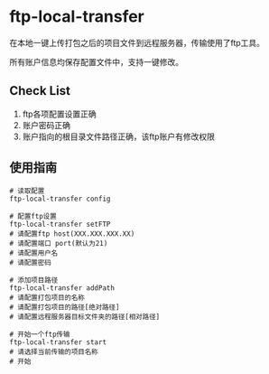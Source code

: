 # ftp-local-transfer

在本地一键上传打包之后的项目文件到远程服务器，传输使用了ftp工具。

所有账户信息均保存配置文件中，支持一键修改。

## Check List

1. ftp各项配置设置正确
2. 账户密码正确
3. 账户指向的根目录文件路径正确，该ftp账户有修改权限

## 使用指南

```shell
# 读取配置
ftp-local-transfer config

# 配置ftp设置
ftp-local-transfer setFTP
# 请配置ftp host(XXX.XXX.XXX.XX)
# 请配置端口 port(默认为21)
# 请配置用户名
# 请配置密码

# 添加项目路径
ftp-local-transfer addPath
# 请配置打包项目的名称
# 请配置打包项目的路径[绝对路径]
# 请配置远程服务器目标文件夹的路径[相对路径]

# 开始一个ftp传输
ftp-local-transfer start
# 请选择当前传输的项目名称
# 开始
```
